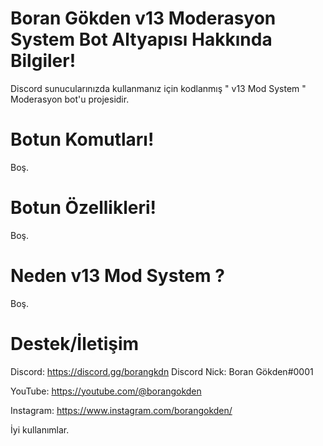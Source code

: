 # Boran Gökden v13 Moderasyon System Bot Altyapısı Hakkında Bilgiler!

Discord sunucularınızda kullanmanız için kodlanmış " v13 Mod System " Moderasyon bot'u projesidir.

# Botun Komutları!

Boş.

# Botun Özellikleri!

Boş.

# Neden v13 Mod System ?

Boş.

# Destek/İletişim
Discord: https://discord.gg/borangkdn 
Discord Nick: Boran Gökden#0001

YouTube: https://youtube.com/@borangokden

Instagram: https://www.instagram.com/borangokden/

İyi kullanımlar.
